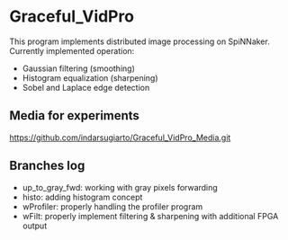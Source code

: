 # Graceful_VidPro

This program implements distributed image processing on SpiNNaker.
Currently implemented operation:
- Gaussian filtering (smoothing)
- Histogram equalization (sharpening)
- Sobel and Laplace edge detection

## Media for experiments
https://github.com/indarsugiarto/Graceful_VidPro_Media.git

## Branches log
- up_to_gray_fwd: working with gray pixels forwarding
- histo: adding histogram concept
- wProfiler: properly handling the profiler program
- wFilt: properly implement filtering & sharpening with additional FPGA output
